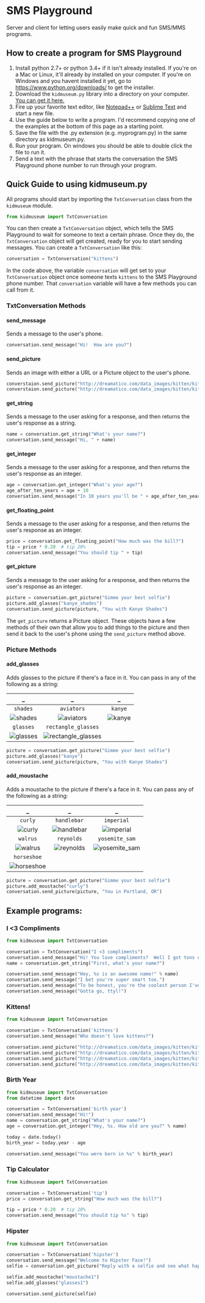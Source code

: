 # SMS Playground
Server and client for letting users easily make quick and fun SMS/MMS programs.

## How to create a program for SMS Playground
1. Install python 2.7+ or python 3.4+ if it isn't already installed. If you're on a Mac or Linux,
   it'll already by installed on your computer. If you're on Windows and you havent installed it yet,
   go to https://www.python.org/downloads/ to get the installer.
1. Download the `kidmuseum.py` library into a directory on your computer.  [You can get it here.](http://sms-playground.com/kidmuseum.py)
1. Fire up your favorite text editor, like [Notepad++](https://notepad-plus-plus.org/) or
   [Sublime Text](http://www.sublimetext.com/) and start a new file.
1. Use the guide below to write a program. I'd recommend copying one of the examples at the bottom of this page as a starting point.
1. Save the file with the .py extension (e.g. myprogram.py) in the same directory as kidmuseum.py.
1. Run your program. On windows you should be able to double click the file to run it.
1. Send a text with the phrase that starts the conversation the SMS Playground phone number to run through your program.

## Quick Guide to using kidmuseum.py

All programs should start by importing the `TxtConversation` class from the `kidmuseum` module.
```python
from kidmuseum import TxtConversation
```
You can then create a `TxtConversation` object, which tells the SMS Playground to wait for someone to text
a certain phrase.  Once they do, the `TxtConversation` object will get created, ready for you to start sending messages.
You can create a `TxtConversation` like this:
```python
conversation = TxtConversation("kittens")
```
In the code above, the variable `conversation` will get set to your `TxtConversation` object once someone texts
`kittens` to the SMS Playground phone number.  That `conversation` variable will have a few methods you can call
from it.

### TxtConversation Methods

#### send_message
Sends a message to the user's phone.
```python
conversation.send_message("Hi!  How are you?")
```
#### send_picture
Sends an image with either a URL or a Picture object to the user's phone.
```python
converstaion.send_picture("http://dreamatico.com/data_images/kitten/kitten-2.jpg", "It's a kitten!")
converstaion.send_picture("http://dreamatico.com/data_images/kitten/kitten-7.jpg")
```
#### get_string
Sends a message to the user asking for a response, and then returns the user's response as a string.
```python
name = conversation.get_string("What's your name?")
conversation.send_message("Hi, " + name)
```
#### get_integer
Sends a message to the user asking for a response, and then returns the user's response as an integer.
```python
age = conversation.get_integer("What's your age?")
age_after_ten_years = age + 10
conversation.send_message("In 10 years you'll be " + age_after_ten_years)
```
#### get_floating_point
Sends a message to the user asking for a response, and then returns the user's response as an integer.
```python
price = conversation.get_floating_point("How much was the bill?")
tip = price * 0.20  # tip 20%
conversation.send_message("You should tip " + tip)
```
#### get_picture
Sends a message to the user asking for a response, and then returns the user's response as an integer.
```python
picture = conversation.get_picture("Gimme your best selfie")
picture.add_glasses("kanye_shades")
conversation.send_picture(picture, "You with Kanye Shades")
```
The `get_picture` returns a Picture object.  These objects have a few methods of their own that allow
you to add things to the picture and then send it back to the user's phone using the `send_picture`
method above.

### Picture Methods

#### add_glasses
Adds glasses to the picture if there's a face in it.  You can pass in any of the following as a string:

 _ | _ | _
:--------: | :----------: | :-------:
`shades` | `aviators` | `kanye`
![shades](https://s3.amazonaws.com/sms-playground/readme_images/shades_rm.png) | ![aviators](https://s3.amazonaws.com/sms-playground/readme_images/aviators_rm.png) | ![kanye](https://s3.amazonaws.com/sms-playground/readme_images/kanye_rm.png)
`glasses` | `rectangle_glasses` |
![glasses](https://s3.amazonaws.com/sms-playground/readme_images/glasses_rm.png) | ![rectangle_glasses](https://s3.amazonaws.com/sms-playground/readme_images/rectangle_glasses_rm.png) |

```python
picture = conversation.get_picture("Gimme your best selfie")
picture.add_glasses("kanye")
conversation.send_picture(picture, "You with Kanye Shades")
```

#### add_moustache
Adds a moustache to the picture if there's a face in it. You can pass any of the following as a string:

 _ | _ | _
:--------: | :----------: | :-------:
`curly` | `handlebar` | `imperial`
![curly](https://s3.amazonaws.com/sms-playground/readme_images/curly_rm.png) | ![handlebar](https://s3.amazonaws.com/sms-playground/readme_images/handlebar_rm.png) | ![imperial](https://s3.amazonaws.com/sms-playground/readme_images/imperial_rm.png)
`walrus` | `reynolds` | `yosemite_sam`
![walrus](https://s3.amazonaws.com/sms-playground/readme_images/walrus_rm.png) | ![reynolds](https://s3.amazonaws.com/sms-playground/readme_images/reynolds_rm.png) | ![yosemite_sam](https://s3.amazonaws.com/sms-playground/readme_images/yosemite_sam_rm.png)
`horseshoe` |  |
![horseshoe](https://s3.amazonaws.com/sms-playground/readme_images/horseshoe_rm.png) |  |

```python
picture = conversation.get_picture("Gimme your best selfie")
picture.add_moustache("curly")
conversation.send_picture(picture, "You in Portland, OR")
```

## Example programs:

### I <3 Compliments
```python
from kidmuseum import TxtConversation

conversation = TxtConversation("I <3 compliments")
conversation.send_message("Hi! You love compliments?  Well I got tons of 'em!")
name = conversation.get_string("First, what's your name?")

conversation.send_message("Hey, %s is an awesome name!" % name)
conversation.send_message("I bet you're super smart too.")
conversation.send_message("To be honest, you're the coolest person I've talked today BY FAR :D")
conversation.send_message("Gotta go, ttyl!")
```
### Kittens!
```python
from kidmuseum import TxtConversation

conversation = TxtConversation('kittens')
conversation.send_message("Who doesn't love kittens?")

conversation.send_picture("http://dreamatico.com/data_images/kitten/kitten-3.jpg")
conversation.send_picture("http://dreamatico.com/data_images/kitten/kitten-2.jpg")
conversation.send_picture("http://dreamatico.com/data_images/kitten/kitten-1.jpg")
conversation.send_picture("http://dreamatico.com/data_images/kitten/kitten-7.jpg")
```
### Birth Year
```python
from kidmuseum import TxtConversation
from datetime import date

conversation = TxtConversation('birth year')
conversation.send_message("Hi!")
name = conversation.get_string("What's your name?")
age = conversation.get_integer("Hey, %s. How old are you?" % name)

today = date.today()
birth_year = today.year - age

conversation.send_message("You were born in %s" % birth_year)
```
### Tip Calculator
```python
from kidmuseum import TxtConversation

conversation = TxtConversation('tip')
price = conversation.get_string("How much was the bill?")

tip = price * 0.20  # tip 20%
conversation.send_message("You should tip %s" % tip)
```
### Hipster
```python
from kidmuseum import TxtConversation

conversation = TxtConversation('hipster')
conversation.send_message("Welcome to Hipster Face!")
selfie = conversation.get_picture("Reply with a selfie and see what happens...")

selfie.add_moustache("moustache1")
selfie.add_glasses("glasses1")

conversation.send_picture(selfie)
```
